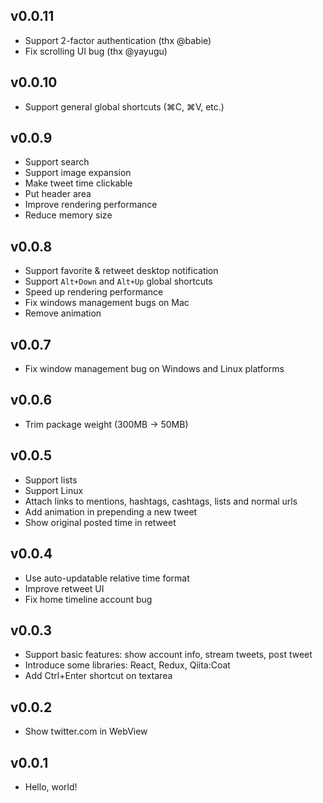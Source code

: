 ## v0.0.11
- Support 2-factor authentication (thx @babie)
- Fix scrolling UI bug (thx @yayugu)

## v0.0.10
- Support general global shortcuts (⌘C, ⌘V, etc.)

## v0.0.9
- Support search
- Support image expansion
- Make tweet time clickable
- Put header area
- Improve rendering performance
- Reduce memory size

## v0.0.8
- Support favorite & retweet desktop notification
- Support `Alt+Down` and `Alt+Up` global shortcuts
- Speed up rendering performance
- Fix windows management bugs on Mac
- Remove animation

## v0.0.7
- Fix window management bug on Windows and Linux platforms

## v0.0.6
- Trim package weight (300MB -> 50MB)

## v0.0.5
- Support lists
- Support Linux
- Attach links to mentions, hashtags, cashtags, lists and normal urls
- Add animation in prepending a new tweet
- Show original posted time in retweet

## v0.0.4
- Use auto-updatable relative time format
- Improve retweet UI
- Fix home timeline account bug

## v0.0.3
- Support basic features: show account info, stream tweets, post tweet
- Introduce some libraries: React, Redux, Qiita:Coat
- Add Ctrl+Enter shortcut on textarea

## v0.0.2
- Show twitter.com in WebView

## v0.0.1
- Hello, world!
